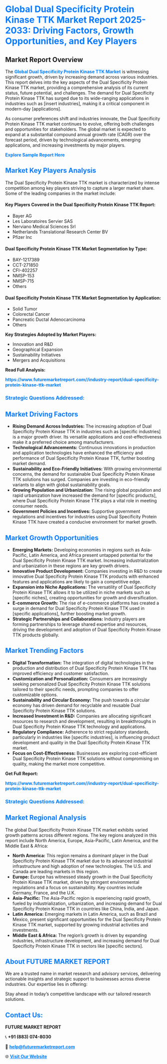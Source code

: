 <h1 style="color: #007BFF;">Global Dual Specificity Protein Kinase TTK Market Report 2025-2033: Driving Factors, Growth Opportunities, and Key Players</h1>

<section id="overview">
<h2>Market Report Overview</h2>
<p>The <a href="https://www.futuremarketreport.com//industry-report/dual-specificity-protein-kinase-ttk-market" style="color: #007BFF; text-decoration: none;"><strong>Global Dual Specificity Protein Kinase TTK Market</strong></a> is witnessing significant growth, driven by increasing demand across various industries. This report delves into the key aspects of the Dual Specificity Protein Kinase TTK market, providing a comprehensive analysis of its current status, future potential, and challenges. The demand for Dual Specificity Protein Kinase TTK has surged due to its wide-ranging applications in industries such as [insert industries], making it a critical component in modern-day [applications].</p>
<p>As consumer preferences shift and industries innovate, the Dual Specificity Protein Kinase TTK market continues to evolve, offering both challenges and opportunities for stakeholders. The global market is expected to expand at a substantial compound annual growth rate (CAGR) over the forecast period, driven by technological advancements, emerging applications, and increasing investments by major players.</p>
</section>

<section id="overview">
<p><a href="https://www.futuremarketreport.com//request-sample/reportId=54500" style="color: #007BFF; text-decoration: none;"><strong>Explore Sample Report Here</strong></a></p>
</section>

<section id="key-players">
<h2 style="color: #007BFF;">Market Key Players Analysis</h2>
<p>The Dual Specificity Protein Kinase TTK market is characterized by intense competition among key players striving to capture a larger market share. Some of the leading companies in the market include:</p>
<h4>Key Players Covered in the Dual Specificity Protein Kinase TTK Report:</h4>
<ul><li>Bayer AG</li><li>Les Laboratoires Servier SAS</li><li>Nerviano Medical Sciences Srl</li><li>Netherlands Translational Research Center BV</li><li>Pfizer Inc</li></ul>
<h4>Dual Specificity Protein Kinase TTK Market Segmentation by Type:</h4>
<ul><li>BAY-1217389</li><li>CCT-271850</li><li>CFI-402257</li><li>NMSP-153</li><li>NMSP-715</li><li>Others</li></ul>

<h4>Dual Specificity Protein Kinase TTK Market Segmentation by Application:</h4>
<ul><li>Solid Tumor</li><li>Colorectal Cancer</li><li>Pancreatic Ductal Adenocarcinoma</li><li>Others</li></ul>
<p><strong>Key Strategies Adopted by Market Players:</strong></p>
<ul>
<li>Innovation and R&D</li>
<li>Geographical Expansion</li>
<li>Sustainability Initiatives</li>
<li>Mergers and Acquisitions</li>
</ul>
</section>

<section>
<p><strong>Read Full Analysis: </strong></p><a href="https://www.futuremarketreport.com//industry-report/dual-specificity-protein-kinase-ttk-market" style="color: #007BFF; text-decoration: none;"><strong>https://www.futuremarketreport.com//industry-report/dual-specificity-protein-kinase-ttk-market</strong></a>
<h3 style="color: #007BFF;">Strategic Questions Addressed:</h3>
</section>

<section id="driving-factors">
<h2 style="color: #007BFF;">Market Driving Factors</h2>
<ul>
<li><strong>Rising Demand Across Industries:</strong> The increasing adoption of Dual Specificity Protein Kinase TTK in industries such as [specific industries] is a major growth driver. Its versatile applications and cost-effectiveness make it a preferred choice among manufacturers.</li>
<li><strong>Technological Advancements:</strong> Continuous innovations in production and application technologies have enhanced the efficiency and performance of Dual Specificity Protein Kinase TTK, further boosting market demand.</li>
<li><strong>Sustainability and Eco-Friendly Initiatives:</strong> With growing environmental concerns, the demand for sustainable Dual Specificity Protein Kinase TTK solutions has surged. Companies are investing in eco-friendly variants to align with global sustainability goals.</li>
<li><strong>Growing Population and Urbanization:</strong> The rising global population and rapid urbanization have increased the demand for [specific products], where Dual Specificity Protein Kinase TTK plays a vital role in meeting consumer needs.</li>
<li><strong>Government Policies and Incentives:</strong> Supportive government regulations and incentives for industries using Dual Specificity Protein Kinase TTK have created a conducive environment for market growth.</li>
</ul>
</section>

<section id="growth-opportunities">
<h2 style="color: #007BFF;">Market Growth Opportunities</h2>
<ul>
<li><strong>Emerging Markets:</strong> Developing economies in regions such as Asia-Pacific, Latin America, and Africa present untapped potential for the Dual Specificity Protein Kinase TTK market. Increasing industrialization and urbanization in these regions are key growth drivers.</li>
<li><strong>Innovative Product Development:</strong> Companies investing in R&D to create innovative Dual Specificity Protein Kinase TTK products with enhanced features and applications are likely to gain a competitive edge.</li>
<li><strong>Expansion into Niche Applications:</strong> The versatility of Dual Specificity Protein Kinase TTK allows it to be utilized in niche markets such as [specific niches], creating opportunities for growth and diversification.</li>
<li><strong>E-commerce Growth:</strong> The rise of e-commerce platforms has created a surge in demand for Dual Specificity Protein Kinase TTK used in [specific applications], further boosting market growth.</li>
<li><strong>Strategic Partnerships and Collaborations:</strong> Industry players are forming partnerships to leverage shared expertise and resources, driving the development and adoption of Dual Specificity Protein Kinase TTK products globally.</li>
</ul>
</section>

<section id="trending-factors">
<h2 style="color: #007BFF;">Market Trending Factors</h2>
<ul>
<li><strong>Digital Transformation:</strong> The integration of digital technologies in the production and distribution of Dual Specificity Protein Kinase TTK has improved efficiency and customer satisfaction.</li>
<li><strong>Customization and Personalization:</strong> Consumers are increasingly seeking personalized Dual Specificity Protein Kinase TTK solutions tailored to their specific needs, prompting companies to offer customizable options.</li>
<li><strong>Sustainability and Circular Economy:</strong> The push towards a circular economy has driven demand for recyclable and reusable Dual Specificity Protein Kinase TTK solutions.</li>
<li><strong>Increased Investment in R&D:</strong> Companies are allocating significant resources to research and development, resulting in breakthroughs in Dual Specificity Protein Kinase TTK technology and applications.</li>
<li><strong>Regulatory Compliance:</strong> Adherence to strict regulatory standards, particularly in industries like [specific industries], is influencing product development and quality in the Dual Specificity Protein Kinase TTK market.</li>
<li><strong>Focus on Cost-Effectiveness:</strong> Businesses are exploring cost-efficient Dual Specificity Protein Kinase TTK solutions without compromising on quality, making the market more competitive.</li>
</ul>
</section>

<section>
<p><strong>Get Full Report: </strong></p><a href="https://www.futuremarketreport.com//industry-report/dual-specificity-protein-kinase-ttk-market" style="color: #007BFF; text-decoration: none;"><strong>https://www.futuremarketreport.com//industry-report/dual-specificity-protein-kinase-ttk-market</strong></a>
<h3 style="color: #007BFF;">Strategic Questions Addressed:</h3>
</section>


<section id="regional-analysis">
<h2 style="color: #007BFF;">Market Regional Analysis</h2>
<p>The global Dual Specificity Protein Kinase TTK market exhibits varied growth patterns across different regions. The key regions analyzed in this report include North America, Europe, Asia-Pacific, Latin America, and the Middle East & Africa:</p>
<ul>
<li><strong>North America:</strong> This region remains a dominant player in the Dual Specificity Protein Kinase TTK market due to its advanced industrial infrastructure and high adoption of new technologies. The U.S. and Canada are leading markets in this region.</li>
<li><strong>Europe:</strong> Europe has witnessed steady growth in the Dual Specificity Protein Kinase TTK market, driven by stringent environmental regulations and a focus on sustainability. Key countries include Germany, France, and the U.K.</li>
<li><strong>Asia-Pacific:</strong> The Asia-Pacific region is experiencing rapid growth, fueled by industrialization, urbanization, and increasing demand for Dual Specificity Protein Kinase TTK in countries like China, India, and Japan.</li>
<li><strong>Latin America:</strong> Emerging markets in Latin America, such as Brazil and Mexico, present significant opportunities for the Dual Specificity Protein Kinase TTK market, supported by growing industrial activities and investments.</li>
<li><strong>Middle East & Africa:</strong> The region’s growth is driven by expanding industries, infrastructure development, and increasing demand for Dual Specificity Protein Kinase TTK in sectors like [specific sectors].</li>
</ul>
</section>

<footer>
<h2 style="color: #007BFF;">About FUTURE MARKET REPORT</h2>
<p>We are a trusted name in market research and advisory services, delivering actionable insights and strategic support to businesses across diverse industries. Our expertise lies in offering:</p>

<p>Stay ahead in today’s competitive landscape with our tailored research solutions.</p>

<h2 style="color: #007BFF;">Contact Us:</h2>
<p><strong>FUTURE MARKET REPORT</strong></p>
<p>📞 <strong>+91 (883) 074-8030</strong></p>
<p>📧 <strong><a href="mailto:help@futuremarketreport.com" style="color: #007BFF;">help@futuremarketreport.com</a></strong></p>
<p>🌐 <strong><a href="https://www.futuremarketreport.com/" style="color: #007BFF;">Visit Our Website</a></strong></p>
</footer>